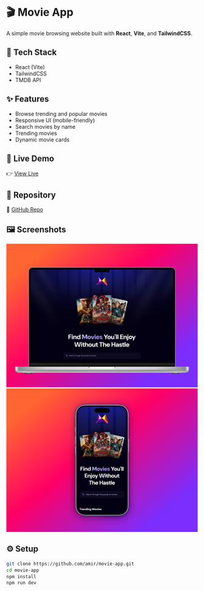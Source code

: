 # 🎬 Movie App

A simple movie browsing website built with **React**, **Vite**, and **TailwindCSS**.

## 🚀 Tech Stack
- React (Vite)
- TailwindCSS
- TMDB API

## ✨ Features
- Browse trending and popular movies
- Responsive UI (mobile-friendly)
- Search movies by name
- Trending movies
- Dynamic movie cards

## 🔗 Live Demo
👉 [View Live](https://movie-app-alpha-six-58.vercel.app/)

## 💾 Repository
🔗 [GitHub Repo](https://github.com/AmirElahpour/movie-app)

## 🖼️ Screenshots
![Home-laptop](https://github.com/AmirElahpour/movie-app/blob/main/public/movieapp-mockup-laptop.png?raw=true)
![Home-phone](https://github.com/AmirElahpour/movie-app/blob/main/public/movieapp-mockup-phone.png?raw=true)

## ⚙️ Setup
```bash
git clone https://github.com/amir/movie-app.git
cd movie-app
npm install
npm run dev
